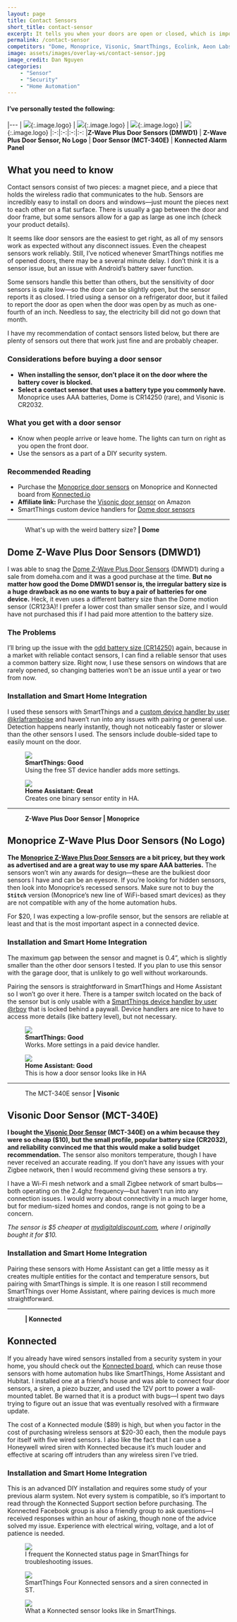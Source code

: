 ```yaml
---
layout: page
title: Contact Sensors
short_title: contact-sensor
excerpt: It tells you when your doors are open or closed, which is important, right?
permalink: /contact-sensor
competitors: "Dome, Monoprice, Visonic, SmartThings, Ecolink, Aeon Labs, and no-name brands."
image: assets/images/overlay-ws/contact-sensor.jpg
image_credit: Dan Nguyen
categories: 
    - "Sensor"
    - "Security"
    - "Home Automation"
---
```


<!--more-->

#### I’ve personally tested the following:

|---
| ![](assets\images\logo\dome.png){:.image.logo} |  ![](assets\images\logo\monoprice.png){:.image.logo} | ![](assets\images\logo\visonic.png){:.image.logo} | ![](assets\images\logo\konnected.png){:.image.logo} 
|:-:|:-:|:-:|:-:
|**Z-Wave Plus Door Sensors (DMWD1)** | **Z-Wave Plus Door Sensor, No Logo** | **Door Sensor (MCT-340E)** | **Konnected Alarm Panel**

##  What you need to know

Contact sensors consist of two pieces: a magnet piece, and a piece that holds the wireless radio that communicates to the hub. Sensors are incredibly easy to install on doors and windows—just mount the pieces next to each other on a flat surface.  There is usually a gap between the door and door frame, but some sensors allow for a gap as large as one inch (check your product details). 

It seems like door sensors are the easiest to get right, as all of my sensors work as expected without any disconnect issues. Even the cheapest sensors work reliably. Still, I’ve noticed whenever SmartThings notifies me of opened doors, there may be a several minute delay. I don’t think it is a sensor issue, but an issue with Android’s battery saver function. 

Some sensors handle this better than others, but the sensitivity of door sensors is quite low—so the door can be slightly open, but the sensor reports it as closed. I tried using a sensor on a refrigerator door, but it failed to report the door as open when the door was open by as much as one-fourth of an inch. Needless to say, the electricity bill did not go down that month.

I have my recommendation of contact sensors listed below, but there are plenty of sensors out there that work just fine and are probably cheaper. 

### Considerations before buying a door sensor

<ul class="alt">
  <li><b>When installing the sensor, don’t place it on the door where the battery cover is blocked.</b> </li>
  <li><b>Select a contact sensor that uses a battery type you commonly have.</b> Monoprice uses AAA batteries, Dome is CR14250 (rare), and Visonic is CR2032.</li>
</ul>


### What you get with a door sensor

<ul class="alt">
  <li>Know when people arrive or leave home. The lights can turn on right as you open the front door. </li> 
  <li> Use the sensors as a part of a DIY security system.</li>
</ul>

### Recommended Reading

<ul class="alt">
  <li>Purchase the <a href="https://www.monoprice.com/product?p_id=24259">Monoprice door sensors</a> on Monoprice and Konnected board from <a href="https://konnected.io/">Konnected.io</a></li>
  <li><b>Affiliate link:</b> Purchase the <a href="https://amzn.to/2Uup2f2">Visonic door sensor</a> on Amazon</li>
  <li> SmartThings custom device handlers for <a href="https://community.smartthings.com/t/release-dome-door-sensor-official/76321">Dome door sensors</a></li>
</ul>

<!-- Product Review section -->
<hr class="major" />

<figure class="align-left">
       <img src="assets\images\product-photo\dome-door-sensor.jpg" alt=""/>
       <figcaption>
         What's up with the weird battery size? <b>| Dome</b>
       </figcaption>
</figure>

## Dome Z-Wave Plus Door Sensors (DMWD1) 

I was able to snag the [Dome Z-Wave Plus Door Sensors](https://amzn.to/2VAdveH) (DMWD1) during a sale from domeha.com and it was a good purchase at the time. **But no matter how good the Dome DMWD1 sensor is, the irregular battery size is a huge drawback as no one wants to buy a pair of batteries for one device.** Heck, it even uses a different battery size than the Dome motion sensor (CR123A)! I prefer a lower cost than smaller sensor size, and I would have not purchased this if I had paid more attention to the battery size.

### The Problems

I’ll bring up the issue with the [odd battery size (CR14250)](https://www.amazon.com/s?k=CR14250&ref=nb_sb_noss_2) again, because in a market with reliable contact sensors, I can find a reliable sensor that uses a common battery size. Right now, I use these sensors on windows that are rarely opened, so changing batteries won’t be an issue until a year or two from now. 

### Installation and Smart Home Integration

I used these sensors with SmartThings and a [custom device handler by user @krlaframboise](https://community.smartthings.com/t/release-dome-door-sensor-official/76321) and haven’t run into any issues with pairing or general use. Detection happens nearly instantly, though not noticeably faster or slower than the other sensors I used. The sensors include double-sided tape to easily mount on the door.


<div class="row">
	<!-- Break -->
	<div class="6u 12u$(medium)">
      <figure class="fourthtest">
      <img src="assets/images/integrations/dome-door-st.png"  />
      <figcaption>
         <b>SmartThings: Good</b><br>Using the free ST device handler adds more settings.
      </figcaption>
      </figure>
	</div>
	<div class="6u 12u$(medium)">
      <figure class="fourthtest">
       <img src="assets/images/integrations/dome-door-ha.png"  />
       <figcaption>
         <b>Home Assistant: Great</b><br>Creates one binary sensor entity in HA. 
       </figcaption>
      </figure>
	</div>
</div>

<!-- Product Review section -->
<hr class="minor" />

<figure class="align-left">
       <img src="assets\images\product-photo\monoprice-door.jpg" alt=""/>
       <figcaption>
         <b>Z-Wave Plus Door Sensor | Monoprice</b>
       </figcaption>
</figure>
<p></p>

## Monoprice Z-Wave Plus Door Sensors (No Logo)

**The [Monoprice Z-Wave Plus Door Sensors](https://www.monoprice.com/product?p_id=24259) are a bit pricey, but they work as advertised and are a great way to use my spare AAA batteries.** The sensors won’t win any awards for design—these are the bulkiest door sensors I have and can be an eyesore. If you’re looking for hidden sensors, then look into Monoprice’s recessed sensors. Make sure not to buy the **``Stitch``** version (Monoprice’s new line of WiFi-based smart devices) as they are not compatible with any of the home automation hubs.

For $20, I was expecting a low-profile sensor, but the sensors are reliable at least and that is the most important aspect in a connected device.

### Installation and Smart Home Integration

The maximum gap between the sensor and magnet is 0.4”, which is slightly smaller than the other door sensors I tested. If you plan to use this sensor with the garage door, that is unlikely to go well without workarounds. 

Pairing the sensors is straightforward in SmartThings and Home Assistant so I won’t go over it here. There is a tamper switch located on the back of the sensor but is only usable with a [SmartThings device handler by user @rboy](https://community.smartthings.com/t/release-official-monoprice-z-wave-plus-sensor-door-window-mailbox-open-close-sensor-recessed-mounted-15268-15270-24259-with-external-trigger-option-and-tamper-device-handler/97273) that is locked behind a paywall. Device handlers are nice to have to access more details (like battery level), but not necessary.

<div class="row">
	<!-- Break -->
	<div class="6u 12u$(medium)">
      <figure class="fourthtest">
      <img src="assets/images/integrations/monoprice-door-st.png"  />
      <figcaption>
         <b>SmartThings: Good</b><br> Works. More settings in a paid device handler.
      </figcaption>
      </figure>
	</div>
	<div class="6u 12u$(medium)">
      <figure class="fourthtest">
       <img src="assets/images/integrations/monoprice-door-ha.png"  />
       <figcaption>
         <b>Home Assistant: Good</b><br> This is how a door sensor looks like in HA
       </figcaption>
      </figure>
	</div>
</div>
<p></p>

<!-- Product Review section -->
<hr class="minor" />

<figure class="align-left">
       <img src="assets\images\product-photo\visonic-sensor.jpg" alt=""/>
       <figcaption>
         The MCT-340E sensor <b>| Visonic</b>
       </figcaption>
</figure>

## Visonic Door Sensor (MCT-340E) 

**I bought the[ Visonic Door Sensor](https://amzn.to/2PyMgvq) (MCT-340E) on a whim because they were so cheap ($10), but the small profile, popular battery size (CR2032), and reliability convinced me that this would make a solid budget recommendation.** The sensor also monitors temperature, though I have never received an accurate reading. If you don’t have any issues with your Zigbee network, then I would recommend giving these sensors a try.

I have a Wi-Fi mesh network and a small Zigbee network of smart bulbs—both operating on the 2.4ghz frequency—but haven’t run into any connection issues. I would worry about connectivity in a much larger home, but for medium-sized homes and condos, range is not going to be a concern.

<p class="box">
<i>The sensor is $5 cheaper at <a href="https://www.mydigitaldiscount.com/visonic-mct-340-e-wireless-door-window-temperature-sensor-2.4ghz-zigbee-now-works-natively-with-samsung-smartthings-hub/">mydigitaldiscount.com</a>, where I originally bought it for $10.</i></p>

### Installation and Smart Home Integration

Pairing these sensors with Home Assistant can get a little messy as it creates multiple entities for the contact and temperature sensors, but pairing with SmartThings is simple. It is one reason I still recommend SmartThings over Home Assistant, where pairing devices is much more straightforward. 

<!-- Product Review section -->
<hr class="minor" />

<figure class="align-left">
       <img src="assets\images\product-photo\konnected.jpg" alt=""/>
       <figcaption>
         <b>| Konnected</b>
       </figcaption>
</figure>

## Konnected

If you already have wired sensors installed from a security system in your home, you should check out the [Konnected board](https://konnected.io/), which can reuse those sensors with home automation hubs like SmartThings, Home Assistant and Hubitat. I installed one at a friend’s house and was able to connect four door sensors, a siren, a piezo buzzer, and used the 12V port to power a wall-mounted tablet. Be warned that it is a product with bugs—I spent two days trying to figure out an issue that was eventually resolved with a firmware update.

The cost of a Konnected module ($89) is high, but when you factor in the cost of purchasing wireless sensors at $20-30 each, then the module pays for itself with five wired sensors. I also like the fact that I can use a Honeywell wired siren with Konnected because it’s much louder and effective at scaring off intruders than any wireless siren I’ve tried.

### Installation and Smart Home Integration

This is an advanced DIY installation and requires some study of your previous alarm system. Not every system is compatible, so it’s important to read through the Konnected Support section before purchasing. The Konnected Facebook group is also a friendly group to ask questions—I received responses within an hour of asking, though none of the advice solved my issue. Experience with electrical wiring, voltage, and a lot of patience is needed.


<div class="row">
	<!-- Break -->
	<div class="4u 12u$(medium)">
      <figure class="fourthtest">
      <img src="assets/images/integrations/konnected-st.png"  />
      <figcaption>
        I frequent the Konnected status page in SmartThings for troubleshooting issues.
      </figcaption>
      </figure>
	</div>
	<div class="4u 12u$(medium)">
      <figure class="fourthtest">
       <img src="assets/images/integrations/konnected-st-02.png"  />
       <figcaption>
         SmartThings Four Konnected sensors and a siren connected in ST.
       </figcaption>
      </figure>
	</div>
	<div class="4u 12u$(medium)">
      <figure class="fourthtest">
       <img src="assets/images/integrations/konnected-st.png"  />
       <figcaption>
         What a Konnected sensor looks like in SmartThings.
       </figcaption>
      </figure>
	</div>
</div>